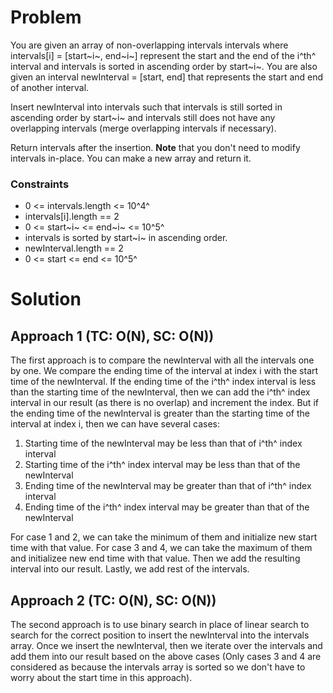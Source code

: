 # Problem
You are given an array of non-overlapping intervals intervals where intervals[i] = [start~i~, end~i~] represent the start and the end of the i^th^ interval and intervals is sorted in ascending order by start~i~. You are also given an interval newInterval = [start, end] that represents the start and end of another interval.

Insert newInterval into intervals such that intervals is still sorted in ascending order by start~i~ and intervals still does not have any overlapping intervals (merge overlapping intervals if necessary).

Return intervals after the insertion.
**Note** that you don't need to modify intervals in-place. You can make a new array and return it.

### Constraints
- 0 <= intervals.length <= 10^4^
- intervals[i].length == 2
- 0 <= start~i~ <= end~i~ <= 10^5^
- intervals is sorted by start~i~ in ascending order.
- newInterval.length == 2
- 0 <= start <= end <= 10^5^

# Solution
## Approach 1 (TC: O(N), SC: O(N))
The first approach is to compare the newInterval with all the intervals one by one. We compare the ending time of the interval at index i with the start time of the newInterval. If the ending time of the i^th^ index interval is less than the starting time of the newInterval, then we can add the i^th^ index interval in our result (as there is no overlap) and increment the index. But if the ending time of the newInterval is greater than the starting time of the interval at index i, then we can have several cases:

1. Starting time of the newInterval may be less than that of i^th^ index interval
2. Starting time of the i^th^ index interval may be less than that of the newInterval
3. Ending time of the newInterval may be greater than that of i^th^ index interval
4. Ending time of the i^th^ index interval may be greater than that of the newInterval

For case 1 and 2, we can take the minimum of them and initialize new start time with that value. For case 3 and 4, we can take the maximum of them and initializee new end time with that value. Then we add the resulting interval into our result. Lastly, we add rest of the intervals.

## Approach 2 (TC: O(N), SC: O(N))
The second approach is to use binary search in place of linear search to search for the correct position to insert the newInterval into the intervals array. Once we insert the newInterval, then we iterate over the intervals and add them into our result based on the above cases (Only cases 3 and 4 are considered as because the intervals array is sorted so we don't have to worry about the start time in this approach).